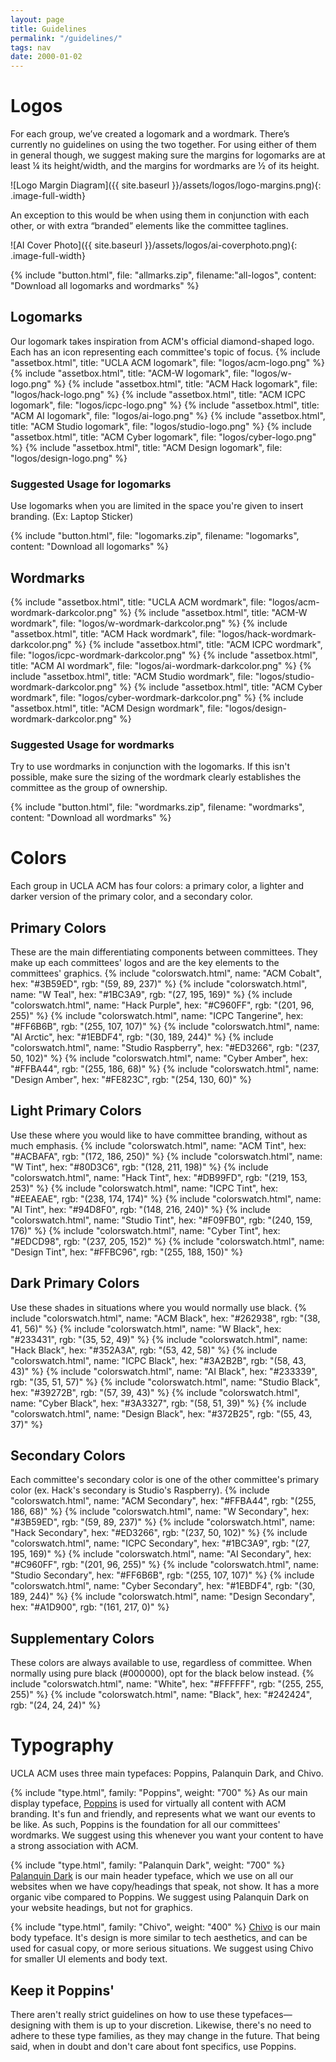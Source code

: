 ```yaml
---
layout: page
title: Guidelines
permalink: "/guidelines/"
tags: nav
date: 2000-01-02
---
```



# Logos #
For each group, we’ve created a logomark and a wordmark. There’s currently no guidelines on using the two together. For using either of them in general though, we suggest making sure the margins for logomarks are at least ¼ its height/width, and the margins for wordmarks are ½ of its height.

![Logo Margin Diagram]({{ site.baseurl }}/assets/logos/logo-margins.png){: .image-full-width}

An exception to this would be when using them in conjunction with each other, or with extra “branded” elements like the committee taglines.

![AI Cover Photo]({{ site.baseurl }}/assets/logos/ai-coverphoto.png){: .image-full-width}   

{% include "button.html", file: "allmarks.zip", filename:"all-logos", content: "Download all logomarks and wordmarks" %}

## Logomarks ##
Our logomark takes inspiration from ACM's official diamond-shaped logo. Each has an icon representing each committee's topic of focus.
{% include "assetbox.html", title: "UCLA ACM logomark", file: "logos/acm-logo.png" %}
{% include "assetbox.html", title: "ACM-W logomark", file: "logos/w-logo.png" %}
{% include "assetbox.html", title: "ACM Hack logomark", file: "logos/hack-logo.png" %}
{% include "assetbox.html", title: "ACM ICPC logomark", file: "logos/icpc-logo.png" %}
{% include "assetbox.html", title: "ACM AI logomark", file: "logos/ai-logo.png" %}
{% include "assetbox.html", title: "ACM Studio logomark", file: "logos/studio-logo.png" %}
{% include "assetbox.html", title: "ACM Cyber logomark", file: "logos/cyber-logo.png" %}
{% include "assetbox.html", title: "ACM Design logomark", file: "logos/design-logo.png" %}

### Suggested Usage for logomarks ###
Use logomarks when you are limited in the space you're given to insert branding. (Ex: Laptop Sticker)

{% include "button.html", file: "logomarks.zip", filename: "logomarks", content: "Download all logomarks" %}

## Wordmarks ##

{% include "assetbox.html", title: "UCLA ACM wordmark", file: "logos/acm-wordmark-darkcolor.png" %}
{% include "assetbox.html", title: "ACM-W wordmark", file: "logos/w-wordmark-darkcolor.png" %}
{% include "assetbox.html", title: "ACM Hack wordmark", file: "logos/hack-wordmark-darkcolor.png" %}
{% include "assetbox.html", title: "ACM ICPC wordmark", file: "logos/icpc-wordmark-darkcolor.png" %}
{% include "assetbox.html", title: "ACM AI wordmark", file: "logos/ai-wordmark-darkcolor.png" %}
{% include "assetbox.html", title: "ACM Studio wordmark", file: "logos/studio-wordmark-darkcolor.png" %}
{% include "assetbox.html", title: "ACM Cyber wordmark", file: "logos/cyber-wordmark-darkcolor.png" %}
{% include "assetbox.html", title: "ACM Design wordmark", file: "logos/design-wordmark-darkcolor.png" %}


### Suggested Usage for wordmarks ###
Try to use wordmarks in conjunction with the logomarks. If this isn't possible, make sure the sizing of the wordmark clearly establishes the committee as the group of ownership.

{% include "button.html", file: "wordmarks.zip", filename: "wordmarks", content: "Download all wordmarks" %}


# Colors #
Each group in UCLA ACM has four colors: a primary color, a lighter and darker version of the primary color, and a secondary color. 

## Primary Colors ##
These are the main differentiating components between committees. They make up each committees' logos and are the key elements to the committees' graphics.
{% include "colorswatch.html", name: "ACM Cobalt", hex: "#3B59ED", rgb: "(59, 89, 237)" %}
{% include "colorswatch.html", name: "W Teal", hex: "#1BC3A9", rgb: "(27, 195, 169)" %}
{% include "colorswatch.html", name: "Hack Purple", hex: "#C960FF", rgb: "(201, 96, 255)" %}
{% include "colorswatch.html", name: "ICPC Tangerine", hex: "#FF6B6B", rgb: "(255, 107, 107)" %}
{% include "colorswatch.html", name: "AI Arctic", hex: "#1EBDF4", rgb: "(30, 189, 244)" %}
{% include "colorswatch.html", name: "Studio Raspberry", hex: "#ED3266", rgb: "(237, 50, 102)" %}
{% include "colorswatch.html", name: "Cyber Amber", hex: "#FFBA44", rgb: "(255, 186, 68)" %}
{% include "colorswatch.html", name: "Design Amber", hex: "#FE823C", rgb: "(254, 130, 60)" %}

## Light Primary Colors ##
Use these where you would like to have committee branding, without as much emphasis.
{% include "colorswatch.html", name: "ACM Tint", hex: "#ACBAFA", rgb: "(172, 186, 250)" %}
{% include "colorswatch.html", name: "W Tint", hex: "#80D3C6", rgb: "(128, 211, 198)" %}
{% include "colorswatch.html", name: "Hack Tint", hex: "#DB99FD", rgb: "(219, 153, 253)" %}
{% include "colorswatch.html", name: "ICPC Tint", hex: "#EEAEAE", rgb: "(238, 174, 174)" %}
{% include "colorswatch.html", name: "AI Tint", hex: "#94D8F0", rgb: "(148, 216, 240)" %}
{% include "colorswatch.html", name: "Studio Tint", hex: "#F09FB0", rgb: "(240, 159, 176)" %}
{% include "colorswatch.html", name: "Cyber Tint", hex: "#EDCD98", rgb: "(237, 205, 152)" %}
{% include "colorswatch.html", name: "Design Tint", hex: "#FFBC96", rgb: "(255, 188, 150)" %}

## Dark Primary Colors ##
Use these shades in situations where you would normally use black.
{% include "colorswatch.html", name: "ACM Black", hex: "#262938", rgb: "(38, 41, 56)" %}
{% include "colorswatch.html", name: "W Black", hex: "#233431", rgb: "(35, 52, 49)" %}
{% include "colorswatch.html", name: "Hack Black", hex: "#352A3A", rgb: "(53, 42, 58)" %}
{% include "colorswatch.html", name: "ICPC Black", hex: "#3A2B2B", rgb: "(58, 43, 43)" %}
{% include "colorswatch.html", name: "AI Black", hex: "#233339", rgb: "(35, 51, 57)" %}
{% include "colorswatch.html", name: "Studio Black", hex: "#39272B", rgb: "(57, 39, 43)" %}
{% include "colorswatch.html", name: "Cyber Black", hex: "#3A3327", rgb: "(58, 51, 39)" %}
{% include "colorswatch.html", name: "Design Black", hex: "#372B25", rgb: "(55, 43, 37)" %}

## Secondary Colors ##
Each committee's secondary color is one of the other committee's primary color (ex. Hack's secondary is Studio's Raspberry). 
{% include "colorswatch.html", name: "ACM Secondary", hex: "#FFBA44", rgb: "(255, 186, 68)" %}
{% include "colorswatch.html", name: "W Secondary", hex: "#3B59ED", rgb: "(59, 89, 237)" %}
{% include "colorswatch.html", name: "Hack Secondary", hex: "#ED3266", rgb: "(237, 50, 102)" %}
{% include "colorswatch.html", name: "ICPC Secondary", hex: "#1BC3A9", rgb: "(27, 195, 169)" %}
{% include "colorswatch.html", name: "AI Secondary", hex: "#C960FF", rgb: "(201, 96, 255)" %}
{% include "colorswatch.html", name: "Studio Secondary", hex: "#FF6B6B", rgb: "(255, 107, 107)" %}
{% include "colorswatch.html", name: "Cyber Secondary", hex: "#1EBDF4", rgb: "(30, 189, 244)" %}
{% include "colorswatch.html", name: "Design Secondary", hex: "#A1D900", rgb: "(161, 217, 0)" %}

## Supplementary Colors ##
These colors are always available to use, regardless of committee. When normally using pure black (#000000), opt for the black below instead.
{% include "colorswatch.html", name: "White", hex: "#FFFFFF", rgb: "(255, 255, 255)" %}
{% include "colorswatch.html", name: "Black", hex: "#242424", rgb: "(24, 24, 24)" %}

# Typography #
UCLA ACM uses three main typefaces: Poppins, Palanquin Dark, and Chivo. 

{% include "type.html", family: "Poppins", weight: "700" %}
As our main display typeface, [Poppins](https://fonts.google.com/specimen/Poppins "Poppins on Google Fonts") is used for virtually all content with ACM branding. It's fun and friendly, and represents what we want our events to be like. As such, Poppins is the foundation for all our committees' wordmarks. We suggest using this whenever you want your content to have a strong association with ACM.

{% include "type.html", family: "Palanquin Dark", weight: "700" %}
[Palanquin Dark](https://fonts.google.com/specimen/Palanquin+Dark "Palanquin Dark on Google Fonts") is our main header typeface, which we use on all our websites when we have copy/headings that speak, not show. It has a more organic vibe compared to Poppins. We suggest using Palanquin Dark on your website headings, but not for graphics.

{% include "type.html", family: "Chivo", weight: "400" %}
[Chivo](https://fonts.google.com/specimen/Chivo "Chivo on Google Fonts") is our main body typeface. It's design is more similar to tech aesthetics, and can be used for casual copy, or more serious situations. We suggest using Chivo for smaller UI elements and body text.

## Keep it Poppins' ##
There aren't really strict guidelines on how to use these typefaces—designing with them is up to your discretion. Likewise, there's no need to adhere to these type families, as they may change in the future. That being said, when in doubt and don't care about font specifics, use Poppins.